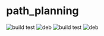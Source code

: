 # path_planning
![build test](https://buildbot.hippocampus-robotics.net/plugins/badges/path-planning-colcon-amd64.svg?left_text=build%20amd64)
![deb](https://buildbot.hippocampus-robotics.net/plugins/badges/path-planning-deb-amd64.svg?left_text=build%20amd64)
![build test](https://buildbot.hippocampus-robotics.net/plugins/badges/path-planning-colcon-arm64.svg?left_text=build%20arm64)
![deb](https://buildbot.hippocampus-robotics.net/plugins/badges/path-planning-deb-arm64.svg?left_text=build%20arm64)
